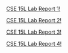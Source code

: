 [CSE 15L Lab Report 1!](https://ruthvics.github.io/cse15l-lab-reports/lab-report-1-week-2.html)


[CSE 15L Lab Report 2!](https://ruthvics.github.io/cse15l-lab-reports/lab-report-2-week-4.html)

[CSE 15L Lab Report 3!](https://ruthvics.github.io/cse15l-lab-reports/lab-report-3-week-6.html)

[CSE 15L Lab Report 4!](https://ruthvics.github.io/cse15l-lab-reports/lab-report-4-week-8.html)